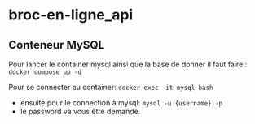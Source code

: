# broc-en-ligne_api

## Conteneur MySQL
Pour lancer le container mysql ainsi que la base de donner il faut faire : `docker compose up -d`

Pour se connecter au container: `docker exec -it mysql bash`
- ensuite pour le connection à mysql: `mysql -u {username} -p`
- le password va vous être demandé.